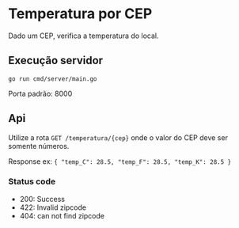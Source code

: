 # Temperatura por CEP
Dado um CEP, verifica a temperatura do local.

## Execução servidor
`go run cmd/server/main.go`

Porta padrão: 8000

## Api
Utilize a rota `GET /temperatura/{cep}` onde o valor do CEP deve ser somente números.

Response ex: `{ "temp_C": 28.5, "temp_F": 28.5, "temp_K": 28.5 }`

### Status code
- 200: Success
- 422: Invalid zipcode
- 404: can not find zipcode
